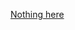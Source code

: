[Nothing here](https://www.doingitlocal.com/wp-content/uploads/2021/08/move-along-people-nothing-to-see-here-300x169.jpg)
